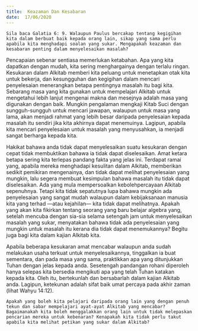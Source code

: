 ```yaml
---
title:  Keazaman Dan Kesabaran
date:  17/06/2020
---
```


`Sila baca Galatia 6: 9. Walaupun Paulus bercakap tentang kegigihan kita dalam berbuat baik kepada orang lain, sikap yang sama perlu apabila kita menghadapi soalan yang sukar. Mengapakah keazaman dan kesabaran penting dalam menyelesaikan masalah?`

Pencapaian sebenar sentiasa memerlukan ketabahan. Apa yang kita dapatkan dengan mudah, kita sering menghargainya dengan terlalu ringan. Kesukaran dalam Alkitab memberi kita peluang untuk menetapkan otak kita untuk bekerja, dan kesungguhan dan kegigihan dalam mencari penyelesaian menerangkan betapa pentingnya masalah itu bagi kita. Sebarang masa yang kita gunakan untuk mempelajari Alkitab untuk mengetahui lebih lanjut mengenai makna dan mesejnya adalah masa yang digunakan dengan baik. Mungkin pengalaman mengkaji Kitab Suci dengan  sungguh-sungguh untuk mencari jawapan, walaupun untuk masa yang lama, akan menjadi rahmat yang lebih besar daripada penyelesaian kepada masalah itu sendiri jika kita akhirnya dapat menemuinya. Lagipun, apabila kita mencari penyelesaian untuk masalah yang menyusahkan, ia menjadi sangat berharga kepada kita.

Hakikat bahawa anda tidak dapat menyelesaikan suatu kesukaran dengan cepat tidak membuktikan bahawa ia tidak dapat diselesaikan. Amat ketara betapa sering  kita terlepas pandang fakta yang jelas ini. Terdapat ramai yang, apabila mereka menghadapi kesulitan dalam Alkitab,  memberikan sedikit pemikiran mengenainya, dan tidak dapat melihat penyelesaian yang mungkin, lalu segera membuat kesimpulan bahawa masalah itu tidak dapat diselesaikan. Ada yang mula mempersoalkan kebolehpercayaan Alkitab sepenuhnya.  Tetapi kita tidak sepatutnya lupa bahawa mungkin ada penyelesaian yang sangat mudah walaupun dalam kebijaksanaan manusia  kita yang terhad —atau kejahilan— kita tidak dapat melihatnya. Apakah yang akan kita fikirkan tentang seorang yang baru belajar algebra yang, setelah mencuba dengan sia-sia selama setengah jam untuk menyelesaikan masalah yang sukar, menyatakan bahawa tidak ada penyelesaian yang mungkin untuk masalah itu kerana dia tidak dapat menemukannya? Begitu juga bagi kita dalam kajian Alkitab kita.

Apabila beberapa kesukaran amat mencabar walaupun anda sudah melakukan usaha terkuat untuk menyelesaikannya, tinggalkan ia buat sementara, dan pada masa yang sama, praktikkan apa yang ditunjukkan Tuhan dengan jelas kepada anda. Sesetengah pandangan rohani diperoleh hanya selepas kita bersedia mengikuti apa yang telah Tuhan katakan kepada kita. Oleh itu, bertekunlah dan bersabarlah dalam kajian Alkitab anda. Lagipun, ketekunan adalah sifat baik umat percaya pada akhir zaman (lihat Wahyu 14:12).

`Apakah yang boleh kita pelajari daripada orang lain yang dengan penuh tekun dan sabar mempelajari ayat-ayat Alkitab yang mencabar? Bagaimanakah kita boleh menggalakkan orang lain untuk tidak melepaskan pencarian mereka untuk kebenaran? Kenapakah kita tidak perlu takut apabila kita melihat petikan yang sukar dalam Alkitab?`